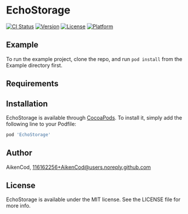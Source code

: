 # EchoStorage

[![CI Status](https://img.shields.io/travis/AikenCod/EchoStorage.svg?style=flat)](https://travis-ci.org/AikenCod/EchoStorage)
[![Version](https://img.shields.io/cocoapods/v/EchoStorage.svg?style=flat)](https://cocoapods.org/pods/EchoStorage)
[![License](https://img.shields.io/cocoapods/l/EchoStorage.svg?style=flat)](https://cocoapods.org/pods/EchoStorage)
[![Platform](https://img.shields.io/cocoapods/p/EchoStorage.svg?style=flat)](https://cocoapods.org/pods/EchoStorage)

## Example

To run the example project, clone the repo, and run `pod install` from the Example directory first.

## Requirements

## Installation

EchoStorage is available through [CocoaPods](https://cocoapods.org). To install
it, simply add the following line to your Podfile:

```ruby
pod 'EchoStorage'
```

## Author

AikenCod, 116162256+AikenCod@users.noreply.github.com

## License

EchoStorage is available under the MIT license. See the LICENSE file for more info.
